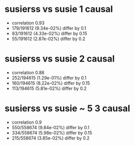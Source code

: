 # susierss vs susie  1 causal

- correlation 0.93
- 179/191612 (9.34e-02%) differ by 0.1
- 83/191612 (4.33e-02%) differ by 0.15
- 55/191612 (2.87e-02%) differ by 0.2


# susierss vs susie  2 causal

- correlation 0.88
- 252/194615 (1.29e-01%) differ by 0.1
- 160/194615 (8.22e-02%) differ by 0.15
- 113/194615 (5.81e-02%) differ by 0.2


# susierss vs susie  ~ 5 3 causal

- correlation 0.9
- 550/558674 (9.84e-02%) differ by 0.1
- 334/558674 (5.98e-02%) differ by 0.15
- 215/558674 (3.85e-02%) differ by 0.2


